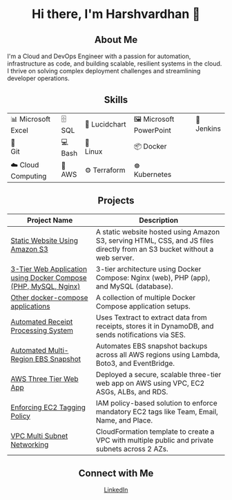<div align="center">
  
# Hi there, I'm Harshvardhan 👋



## About Me
</div>
I'm a Cloud and DevOps Engineer with a passion for automation, infrastructure as code, and building scalable, resilient systems in the cloud. I thrive on solving complex deployment challenges and streamlining developer operations.

<div align="center">
  
## Skills
<table>
  <tr>
    <td>📊 Microsoft Excel&nbsp;&nbsp;&nbsp;&nbsp;&nbsp;&nbsp;&nbsp;</td>
    <td>🗄️ SQL</td>
    <td>📐 Lucidchart</td>
    <td>🖼️ Microsoft PowerPoint&nbsp;&nbsp;&nbsp;&nbsp;</td>
    <td>🧪 Jenkins</td>
  </tr>
  <tr>
    <td>🧬 Git&nbsp;&nbsp;&nbsp;&nbsp;&nbsp;&nbsp;&nbsp;&nbsp;&nbsp;&nbsp;&nbsp;&nbsp;&nbsp;&nbsp;&nbsp;&nbsp;&nbsp;</td>
    <td>💻 Bash</td>
    <td>🐧 Linux&nbsp;&nbsp;&nbsp;&nbsp;&nbsp;&nbsp;&nbsp;&nbsp;&nbsp;&nbsp;&nbsp;&nbsp;&nbsp;</td>
    <td>📦 Docker</td>
    <td></td>
  </tr>
  <tr>
    <td>☁️ Cloud Computing&nbsp;&nbsp;&nbsp;</td>
    <td>🧰 AWS</td>
    <td>⚙️ Terraform</td>
    <td>☸️ Kubernetes&nbsp;&nbsp;&nbsp;&nbsp;&nbsp;&nbsp;&nbsp;&nbsp;</td>
    <td></td>
  </tr>
</table>

</div>

<div align="center">
  
## Projects
</div>

| Project Name | Description |
|--------------|-------------|
| [Static Website Using Amazon S3](https://github.com/harshkhalkar/setup-static-website.git) | A static website hosted using Amazon S3, serving HTML, CSS, and JS files directly from an S3 bucket without a web server. |
| [3-Tier Web Application using Docker Compose (PHP, MySQL, Nginx)](https://github.com/harshkhalkar/Docker/tree/main/docker-compose/3%20Tier%20Application) | 3-tier architecture using Docker Compose: Nginx (web), PHP (app), and MySQL (database). |
| [Other docker-compose applications](https://github.com/harshkhalkar/Docker/tree/main/docker-compose) | A collection of multiple Docker Compose application setups. |
| [Automated Receipt Processing System](https://github.com/harshkhalkar/Automated-Receipt-Processing-System.git) | Uses Textract to extract data from receipts, stores it in DynamoDB, and sends notifications via SES. |
| [Automated Multi-Region EBS Snapshot](https://github.com/harshkhalkar/Automated-EBS-Snapshot.git) | Automates EBS snapshot backups across all AWS regions using Lambda, Boto3, and EventBridge. |
| [AWS Three Tier Web App](https://github.com/harshkhalkar/aws-three-tier-web-app.git) | Deployed a secure, scalable three-tier web app on AWS using VPC, EC2 ASGs, ALBs, and RDS. |
| [Enforcing EC2 Tagging Policy](https://github.com/harshkhalkar/EC2-Tag-Enforcement.git) | IAM policy-based solution to enforce mandatory EC2 tags like Team, Email, Name, and Place. |
| [VPC Multi Subnet Networking](https://github.com/harshkhalkar/CloudFormation.git) | CloudFormation template to create a VPC with multiple public and private subnets across 2 AZs. |

<div align="center">
  
## Connect with Me
[LinkedIn](https://www.linkedin.com/in/harshvardhan-khalkar-5b813531b)

</div>

